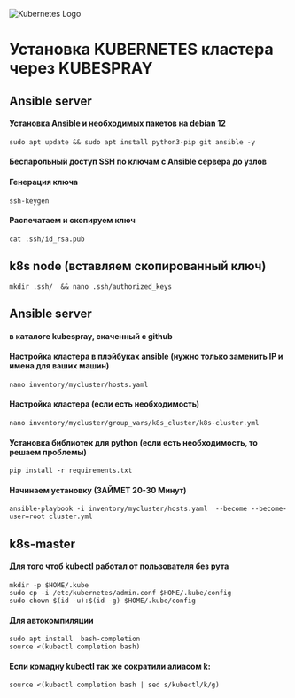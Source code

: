 ![Kubernetes Logo](https://raw.githubusercontent.com/kubernetes-sigs/kubespray/master/docs/img/kubernetes-logo.png)
# Установка KUBERNETES кластера через KUBESPRAY

## Ansible server
#### Установка Ansible и необходимых пакетов на debian 12

```ShellSession
sudo apt update && sudo apt install python3-pip git ansible -y
```

####  Беспарольный доступ SSH по ключам с Ansible сервера до узлов
#### Генерация ключа
```ShellSession
ssh-keygen
```
#### Распечатаем и скопируем ключ
```ShellSession
cat .ssh/id_rsa.pub
```
## k8s node  (вставляем скопированный ключ)
```ShellSession
mkdir .ssh/  && nano .ssh/authorized_keys
```

## Ansible server 
#### в каталоге kubespray, скаченный с github
#### Настройка кластера в плэйбуках ansible (нужно только заменить IP и имена для ваших машин)
```ShellSession
nano inventory/mycluster/hosts.yaml 
```

####  Настройка кластера (если есть необходимость)
```ShellSession
nano inventory/mycluster/group_vars/k8s_cluster/k8s-cluster.yml 
```

####  Установка библиотек для python (если есть необходимость, то решаем проблемы)
```ShellSession
pip install -r requirements.txt 
```

#### Начинаем установку (ЗАЙМЕТ 20-30 Минут)
```ShellSession
ansible-playbook -i inventory/mycluster/hosts.yaml  --become --become-user=root cluster.yml
```

## k8s-master
####  Для того чтоб kubectl работал от пользователя без рута
```ShellSession
mkdir -p $HOME/.kube
sudo cp -i /etc/kubernetes/admin.conf $HOME/.kube/config
sudo chown $(id -u):$(id -g) $HOME/.kube/config
```
####  Для автокомпиляции
```ShellSession
sudo apt install  bash-completion
source <(kubectl completion bash)
```
####  Если комадну kubectl так же сократили алиасом k:
```ShellSession
source <(kubectl completion bash | sed s/kubectl/k/g)
```


